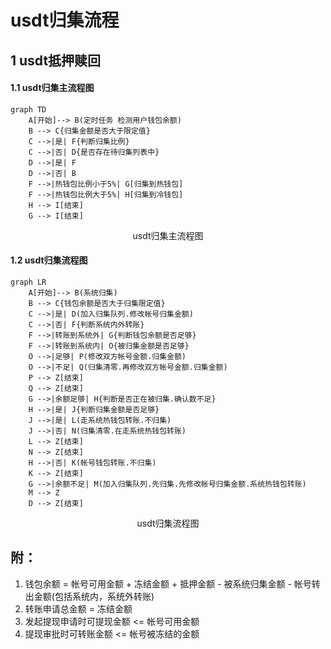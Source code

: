 # usdt归集流程

## 1 usdt抵押赎回

#### 1.1 usdt归集主流程图
```mermaid
graph TD
    A[开始]--> B(定时任务 检测用户钱包余额)
    B --> C{归集金额是否大于限定值}
    C -->|是| F{判断归集比例}
    C -->|否| D{是否存在待归集列表中}
    D -->|是| F
    D -->|否| B
    F -->|热钱包比例小于5%| G[归集到热钱包]
    F -->|热钱包比例大于5%| H[归集到冷钱包]
    H --> I[结束]
    G --> I[结束]
```
<center>usdt归集主流程图</center>

#### 1.2 usdt归集流程图
```mermaid
graph LR
    A[开始]--> B(系统归集)
    B --> C{钱包余额是否大于归集限定值}
    C -->|是| D(加入归集队列.修改帐号归集金额)
    C -->|否| F{判断系统内外转账}
    F -->|转账到系统外| G{判断钱包余额是否足够}
    F -->|转账到系统内| O{被归集金额是否足够}
    O -->|足够| P(修改双方帐号金额.归集金额)
    O -->|不足| Q(归集清零.再修改双方帐号金额.归集金额)
    P --> Z[结束]
    Q --> Z[结束]
    G -->|余额足够| H{判断是否正在被归集.确认数不足}
    H -->|是| J{判断归集金额是否足够}
    J -->|是| L(走系统热钱包转账.不归集)
    J -->|否| N(归集清零.在走系统热钱包转账)
    L --> Z[结束]
    N --> Z[结束]
    H -->|否| K(帐号钱包转账.不归集)
    K --> Z[结束]
    G -->|余额不足| M(加入归集队列.先归集.先修改帐号归集金额.系统热钱包转账)
    M --> Z
    D --> Z[结束]

```
<center>usdt归集流程图</center>

## 附：
1. 钱包余额 = 帐号可用金额 + 冻结金额 + 抵押金额 - 被系统归集金额 - 帐号转出金额(包括系统内，系统外转账)
2. 转账申请总金额 = 冻结金额
3. 发起提现申请时可提现金额 <= 帐号可用金额
4. 提现审批时可转账金额 <= 帐号被冻结的金额

